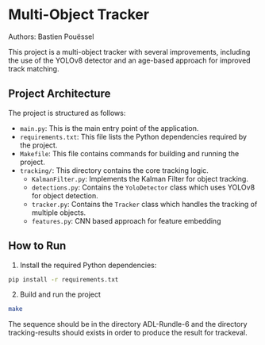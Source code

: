 # Multi-Object Tracker

Authors: Bastien Pouëssel

This project is a multi-object tracker with several improvements, including the use of the YOLOv8 detector and an age-based approach for improved track matching.

## Project Architecture

The project is structured as follows:

- `main.py`: This is the main entry point of the application.
- `requirements.txt`: This file lists the Python dependencies required by the project.
- `Makefile`: This file contains commands for building and running the project.
- `tracking/`: This directory contains the core tracking logic.
  - `KalmanFilter.py`: Implements the Kalman Filter for object tracking.
  - `detections.py`: Contains the `YoloDetector` class which uses YOLOv8 for object detection.
  - `tracker.py`: Contains the `Tracker` class which handles the tracking of multiple objects.
  - `features.py`: CNN based approach for feature embedding

## How to Run

1. Install the required Python dependencies:

```sh
pip install -r requirements.txt
```

2. Build and run the project

```sh
make
```

The sequence should be in the directory ADL-Rundle-6 and the directory tracking-results should exists in order to produce the result for trackeval.